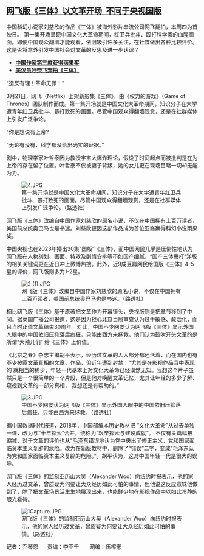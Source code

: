 <!--1711138010000-->
[网飞版《三体》以文革开场  不同于央视国版](https://www.rfa.org/mandarin/yataibaodao/meiti/lu-03222024160317.html)
------

<p>中国科幻小说家刘慈欣的作品《三体》被海外影片串流公司网飞翻拍，本周四为首映日。 第一集开场呈现中国文化大革命期间，红卫兵批斗、殴打科学家的血腥画面。即便中国观众翻墙才能观看，依旧吸引许多关注，在社媒做出各种比较评价。 这是否将意外引发中国社会对文革的反思及进一步认识？</p><ul><li><strong><a href="https://www.rfa.org/mandarin/Xinwen/1-10222023112017.html">中国作家第三度获得雨果奖</a></strong></li><li><strong><a href="https://www.rfa.org/mandarin/yataibaodao/meiti/xx-09252020141813.html">美议员吁奈飞弃拍《三体》</a></strong></li></ul><p><span style="font-weight: 400;">“造反有理！革命无罪！”</span></p><p><span style="font-weight: 400;">3月21日，网飞（Netflix）上架新影集《三体》，由《权力的游戏》（Game of Thrones）团队制作而成。第一集开场就是中国文化大革命期间，知识分子在大学遭青年红卫兵批斗、暴打致死的画面。尽管中国观众得翻墙观赏，还是在社群媒体上引发广泛争论。</span></p><p><span style="font-weight: 400;">“你是想说有上帝?</span></p><p><span style="font-weight: 400;">“无论有没有，科学都没给出确实的证据。” </span></p><p><span style="font-weight: 400;">剧中，物理学家叶哲泰因为教授宇宙大爆炸理论，假设了时间起点而被批判是在为上帝的存在留了位置。叶哲泰不仅被妻子背叛，她的女儿更在现场目睹一切却无能为力。</span></p><figure><img alt="4.JPG" class="image-richtext image-inline" src="https://www.rfa.org/mandarin/yataibaodao/meiti/4.jpg" title="4.JPG"/><figcaption>第一集开场就是中国文化大革命期间，知识分子在大学遭青年红卫兵批斗、暴打致死的画面。尽管中国观众得翻墙观赏，还是在社群媒体上引发广泛争论。（路透社）</figcaption></figure><p></p><p><span style="font-weight: 400;">网飞版《三体》改编自中国作家刘慈欣的原名小说，不仅在中国拥有上百万读者，美国前总统奥巴马也是书迷。刘慈欣更因这部作品成为首位亚裔赢得科幻小说雨果奖。 </span></p><p></p><p><span style="font-weight: 400;">中国央视也在2023年播出30集“国版”《三体》，而中国网民几乎是压倒性地认为网飞版在人物刻划、画面、特效及剧情安排等不如国产细腻，“国产三体吊打”洋版的相关关键词更在近日冲上微博热搜。此外，近9成豆瓣网民给国版《三体》4-5星的评价，网飞版则多为1-2星。</span></p><figure><img alt="2 (1).JPG" class="image-richtext image-inline" src="https://www.rfa.org/mandarin/yataibaodao/meiti/2-1.jpg" title="2 (1).JPG"/><figcaption>网飞版《三体》改编自中国作家刘慈欣的原名小说，不仅在中国拥有上百万读者，美国前总统奥巴马也是书迷。（路透社）</figcaption></figure><p></p><p><span style="font-weight: 400;">相比网飞版《三体》基于原著把文革作为开幕镜头，央视版则是把章节移到了中间。据英国广播公司报道，这是因为担心北京当局审查认为过于敏感、政治化，而且当时正值文革结束30周年。对此，中国不少网友认为网飞版《三体》显示外国人眼中的中国依旧压抑落后疯狂，只能由西方来拯救。他们认为鼓吹开头文革的是所谓“大殖儿们” 给《三体》上价值。</span></p><p></p><p><span style="font-weight: 400;">《北京之春》杂志主编胡平表示，经历过文革的人大部分都还活着，而在国内也有不少披露文革真相的文章、作品，但近年遭到封禁：“尤其是在影视作品当中表现的 就相当的稀少，年轻一代基本上对文化大革命已经漠然无知。我想这个片子虽然只是一个很简单的一个片段，但是他对唤醒文革记忆，尤其让年轻的多少了解、窥视到文革的一部分真相， 我想还是有帮助的。”</span></p><figure><img alt="3.JPG" class="image-richtext image-inline" src="https://www.rfa.org/mandarin/yataibaodao/meiti/3.jpg" title="3.JPG"/><figcaption>中国不少网友认为网飞版《三体》显示外国人眼中的中国依旧压抑落后疯狂，只能由西方来拯救。（路透社）</figcaption></figure><p></p><p><span style="font-weight: 400;">据中国数据时代报道，2018年，中国部编本历史教材把 “文化大革命”从过去单独一课，改为与“十年探索”合并，统称为“艰辛探索与建设成就”。 不仅有关篇幅被缩减，对于文革的评价也从</span><span style="font-weight: 400;">“</span><a href="https://www.secretchina.com/news/gb/tag/%E6%AF%9B%E6%B3%BD%E4%B8%9C"><span style="font-weight: 400;">毛泽东</span></a><span style="font-weight: 400;">错误地认为党中央出了修正主义，党和国家面临资本主义复辟的危险。改为</span><span style="font-weight: 400;">在新</span><span style="font-weight: 400;">版教材中，删除了“错误”二字，变成“毛泽东认为党和国家面临资本主义复辟的危险。”</span><span style="font-weight: 400;">。</span><span style="font-weight: 400;">胡平认为，这对中国年轻一代是很大的误导。</span></p><p></p><p><span style="font-weight: 400;">网飞版《三体》的监制亚历山大吴（Alexander Woo）向纽约时报表示，他的家人经历过文革，曾质疑为何要让大众经历如此可怕的事情，但他说这反应意味他做到了，除了把文革场景活生生地展现出来，也能鲜少地在影视作品中以如此冷静的眼光看待。</span></p><figure><img alt="1Capture.JPG" class="image-richtext image-inline" src="https://www.rfa.org/mandarin/yataibaodao/meiti/1capture.jpg" title="1Capture.JPG"/><figcaption>网飞版《三体》的监制亚历山大吴（Alexander Woo）向纽约时报表示，他的家人经历过文革，曾质疑为何要让大众经历如此可怕的事情。（路透社）</figcaption></figure><p></p><p><span style="font-weight: 400;">记者：乔琴恩      责编：李亚千       网编：伍檫愙</span></p><p></p>
